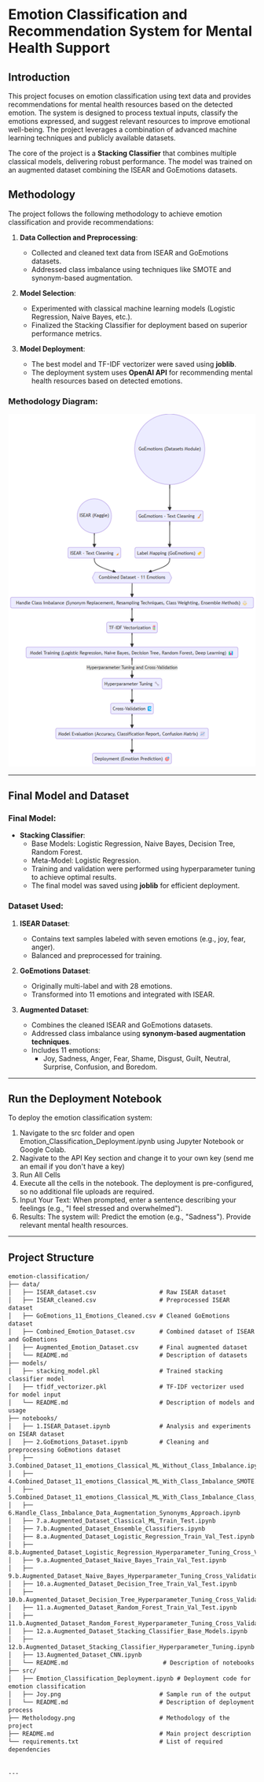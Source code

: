 # Emotion Classification and Recommendation System for Mental Health Support

## Introduction
This project focuses on emotion classification using text data and provides recommendations for mental health resources based on the detected emotion. The system is designed to process textual inputs, classify the emotions expressed, and suggest relevant resources to improve emotional well-being. The project leverages a combination of advanced machine learning techniques and publicly available datasets.

The core of the project is a **Stacking Classifier** that combines multiple classical models, delivering robust performance. The model was trained on an augmented dataset combining the ISEAR and GoEmotions datasets.


## Methodology
The project follows the following methodology to achieve emotion classification and provide recommendations:

1. **Data Collection and Preprocessing**:
   - Collected and cleaned text data from ISEAR and GoEmotions datasets.
   - Addressed class imbalance using techniques like SMOTE and synonym-based augmentation.

2. **Model Selection**:
   - Experimented with classical machine learning models (Logistic Regression, Naive Bayes, etc.).
   - Finalized the Stacking Classifier for deployment based on superior performance metrics.

3. **Model Deployment**:
   - The best model and TF-IDF vectorizer were saved using **joblib**.
   - The deployment system uses **OpenAI API** for recommending mental health resources based on detected emotions.

### Methodology Diagram:
![Methodology Diagram](Methodology.png)

---
## Final Model and Dataset
### **Final Model:**
- **Stacking Classifier**:
  - Base Models: Logistic Regression, Naive Bayes, Decision Tree, Random Forest.
  - Meta-Model: Logistic Regression.
  - Training and validation were performed using hyperparameter tuning to achieve optimal results.
  - The final model was saved using **joblib** for efficient deployment.

### **Dataset Used:**
1. **ISEAR Dataset**:
   - Contains text samples labeled with seven emotions (e.g., joy, fear, anger).
   - Balanced and preprocessed for training.

2. **GoEmotions Dataset**:
   - Originally multi-label and with 28 emotions.
   - Transformed into 11 emotions and integrated with ISEAR.

3. **Augmented Dataset**:
   - Combines the cleaned ISEAR and GoEmotions datasets.
   - Addressed class imbalance using  **synonym-based augmentation techniques**.
   - Includes 11 emotions:
     - Joy, Sadness, Anger, Fear, Shame, Disgust, Guilt, Neutral, Surprise, Confusion, and Boredom.

---
## Run the Deployment Notebook
To deploy the emotion classification system:

1. Navigate to the src folder and open Emotion_Classification_Deployment.ipynb using Jupyter Notebook or Google Colab.
2. Nagivate to the API Key section and change it to your own key (send me an email if you don't have a key)
3. Run All Cells
4. Execute all the cells in the notebook. The deployment is pre-configured, so no additional file uploads are required.
5. Input Your Text: When prompted, enter a sentence describing your feelings (e.g., "I feel stressed and overwhelmed").
6. Results: The system will:
            Predict the emotion (e.g., "Sadness").
            Provide relevant mental health resources.
---

## Project Structure
```plaintext
emotion-classification/
├── data/
│   ├── ISEAR_dataset.csv                  # Raw ISEAR dataset
│   ├── ISEAR_cleaned.csv                  # Preprocessed ISEAR dataset
│   ├── GoEmotions_11_Emotions_Cleaned.csv # Cleaned GoEmotions dataset
│   ├── Combined_Emotion_Dataset.csv       # Combined dataset of ISEAR and GoEmotions
│   ├── Augmented_Emotion_Dataset.csv      # Final augmented dataset
│   └── README.md                          # Description of datasets
├── models/
│   ├── stacking_model.pkl                 # Trained stacking classifier model
│   ├── tfidf_vectorizer.pkl               # TF-IDF vectorizer used for model input
│   └── README.md                          # Description of models and usage
├── notebooks/
│   ├── 1.ISEAR_Dataset.ipynb              # Analysis and experiments on ISEAR dataset
│   ├── 2.GoEmotions_Dataset.ipynb         # Cleaning and preprocessing GoEmotions dataset
│   ├── 3.Combined_Dataset_11_emotions_Classical_ML_Without_Class_Imbalance.ipynb
│   ├── 4.Combined_Dataset_11_emotions_Classical_ML_With_Class_Imbalance_SMOTE.ipynb
│   ├── 5.Combined_Dataset_11_emotions_Classical_ML_With_Class_Imbalance_Class_Weighting.ipynb
│   ├── 6.Handle_Class_Imbalance_Data_Augmentation_Synonyms_Approach.ipynb
│   ├── 7.a.Augmented_Dataset_Classical_ML_Train_Test.ipynb
│   ├── 7.b.Augmented_Dataset_Ensemble_Classifiers.ipynb
│   ├── 8.a.Augmented_Dataset_Logistic_Regression_Train_Val_Test.ipynb
│   ├── 8.b.Augmented_Dataset_Logistic_Regression_Hyperparameter_Tuning_Cross_Validation.ipynb
│   ├── 9.a.Augmented_Dataset_Naive_Bayes_Train_Val_Test.ipynb
│   ├── 9.b.Augmented_Dataset_Naive_Bayes_Hyperparameter_Tuning_Cross_Validation.ipynb
│   ├── 10.a.Augmented_Dataset_Decision_Tree_Train_Val_Test.ipynb
│   ├── 10.b.Augmented_Dataset_Decision_Tree_Hyperparameter_Tuning_Cross_Validation.ipynb
│   ├── 11.a.Augmented_Dataset_Random_Forest_Train_Val_Test.ipynb
│   ├── 11.b.Augmented_Dataset_Random_Forest_Hyperparameter_Tuning_Cross_Validation_Train_Val_Test.ipynb
│   ├── 12.a.Augmented_Dataset_Stacking_Classifier_Base_Models.ipynb
│   ├── 12.b.Augmented_Dataset_Stacking_Classifier_Hyperparameter_Tuning.ipynb
│   ├── 13.Augmented_Dataset_CNN.ipynb
│   └── README.md                           # Description of notebooks
├── src/
│   ├── Emotion_Classification_Deployment.ipynb # Deployment code for emotion classification
│   ├── Joy.png                            # Sample run of the output
│   └── README.md                          # Description of deployment process
├── Metholodogy.png                        # Methodology of the project
├── README.md                              # Main project description
└── requirements.txt                       # List of required dependencies


---


